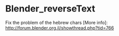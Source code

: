 # Blender_reverseText
Fix the problem of the hebrew chars
[More info]: http://forum.blender.org.il/showthread.php?tid=766
